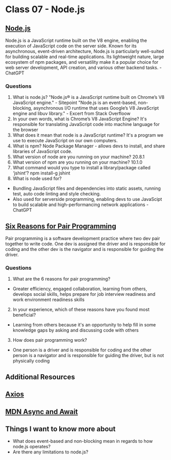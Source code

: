 # Class 07 - Node.js

## [Node.js](https://www.sitepoint.com/an-introduction-to-node-js/)
Node.js is a JavaScript runtime built on the V8 engine, enabling the execution of JavaScript code on the server side. Known for its asynchronous, event-driven architecture, Node.js is particularly well-suited for building scalable and real-time applications. Its lightweight nature, large ecosystem of npm packages, and versatility make it a popular choice for web server development, API creation, and various other backend tasks. - ChatGPT

### Questions

1. What is node.js?
"Node.js® is a JavaScript runtime built on Chrome’s V8 JavaScript engine." - Sitepoint
"Node.js is an event-based, non-blocking, asynchronous I/O runtime that uses Google’s V8 JavaScript engine and libuv library." - Excert from Stack Overfloow
2. In your own words, what is Chrome’s V8 JavaScript Engine?
It's responsible for translating JavaScript code into machine language for the browser
3. What does it mean that node is a JavaScript runtime?
It's a program we use to execute JavaScript on our own computers.
4. What is npm?
Node Package Manager - allows devs to install, and share libraries of JavaScript code.
5. What version of node are you running on your machine?
20.8.1
6. What version of npm are you running on your machine?
10.1.0
7. What command would you type to install a library/package called ‘jshint’?
npm install-g jshint
8. What is node used for?
- Bundling JavaScript files and dependencies into static assets, running test, auto code linting and style checking.
- Also used for serverside programming, enabling devs to use JavaScipt to build scalable and high-performancing network applications - ChatGPT

## [Six Reasons for Pair Programming](https://www.codefellows.org/blog/6-reasons-for-pair-programming/)
Pair programming is a software development practice where two dev pair together to write code. One dev is assigned the driver and is responsible for coding and the other dev is the navigator and is responsible for guiding the driver.

### Questions
1. What are the 6 reasons for pair programming?
- Greater efficiency, engaged collaboration, learning from others, develops social skills, helps prepare for job interview readiness and work environment readiness skills
2. In your experience, which of these reasons have you found most beneficial?
- Learning from others because it's an opportunity to help fill in some knowledge gaps by asking and discussing code with others
3. How does pair programming work?
- One person is a driver and is responsible for coding and the other person is a navigator and is responsible for guiding the driver, but is not physically coding

## Additional Resources

## [Axios](https://www.npmjs.com/package/axios)

## [MDN Async and Await](https://developer.mozilla.org/en-US/docs/Learn/JavaScript/Asynchronous/Promises)

## Things I want to know more about
- What does event-based and non-blocking mean in regards to how node.js operates?
- Are there any limitations to node.js?
